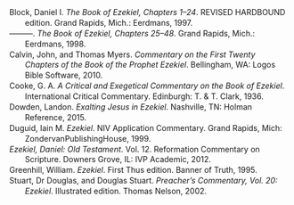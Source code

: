 <div class="csl-bib-body" style="line-height: 1.35; margin-left: 2em; text-indent:-2em;">
  <div class="csl-entry">Block, Daniel I. <i>The Book of Ezekiel, Chapters 1–24</i>. REVISED HARDBOUND edition. Grand Rapids, Mich.: Eerdmans, 1997.</div>
  <span class="Z3988" title="url_ver=Z39.88-2004&amp;ctx_ver=Z39.88-2004&amp;rfr_id=info%3Asid%2Fzotero.org%3A2&amp;rft_id=urn%3Aisbn%3A978-0-8028-2535-3&amp;rft_val_fmt=info%3Aofi%2Ffmt%3Akev%3Amtx%3Abook&amp;rft.genre=book&amp;rft.btitle=The%20Book%20of%20Ezekiel%2C%20Chapters%201%E2%80%9324&amp;rft.place=Grand%20Rapids%2C%20Mich.&amp;rft.publisher=Eerdmans&amp;rft.edition=REVISED%20HARDBOUND%20edition&amp;rft.aufirst=Daniel%20I.&amp;rft.aulast=Block&amp;rft.au=Daniel%20I.%20Block&amp;rft.date=1997-08-26&amp;rft.tpages=909&amp;rft.isbn=978-0-8028-2535-3&amp;rft.language=English"></span>
  <div class="csl-entry">———. <i>The Book of Ezekiel, Chapters 25–48</i>. Grand Rapids, Mich.: Eerdmans, 1998.</div>
  <span class="Z3988" title="url_ver=Z39.88-2004&amp;ctx_ver=Z39.88-2004&amp;rfr_id=info%3Asid%2Fzotero.org%3A2&amp;rft_id=urn%3Aisbn%3A978-0-8028-2536-0&amp;rft_val_fmt=info%3Aofi%2Ffmt%3Akev%3Amtx%3Abook&amp;rft.genre=book&amp;rft.btitle=The%20Book%20of%20Ezekiel%2C%20Chapters%2025%E2%80%9348&amp;rft.place=Grand%20Rapids%2C%20Mich.&amp;rft.publisher=Eerdmans&amp;rft.aufirst=Daniel%20I.&amp;rft.aulast=Block&amp;rft.au=Daniel%20I.%20Block&amp;rft.date=1998-06-19&amp;rft.tpages=849&amp;rft.isbn=978-0-8028-2536-0&amp;rft.language=English"></span>
  <div class="csl-entry">Calvin, John, and Thomas Myers. <i>Commentary on the First Twenty Chapters of the Book of the Prophet Ezekiel</i>. Bellingham, WA: Logos Bible Software, 2010.</div>
  <span class="Z3988" title="url_ver=Z39.88-2004&amp;ctx_ver=Z39.88-2004&amp;rfr_id=info%3Asid%2Fzotero.org%3A2&amp;rft_val_fmt=info%3Aofi%2Ffmt%3Akev%3Amtx%3Abook&amp;rft.genre=book&amp;rft.btitle=Commentary%20on%20the%20First%20Twenty%20Chapters%20of%20the%20Book%20of%20the%20Prophet%20Ezekiel&amp;rft.place=Bellingham%2C%20WA&amp;rft.publisher=Logos%20Bible%20Software&amp;rft.aufirst=John&amp;rft.aulast=Calvin&amp;rft.au=John%20Calvin&amp;rft.au=Thomas%20Myers&amp;rft.date=2010"></span>
  <div class="csl-entry">Cooke, G. A. <i>A Critical and Exegetical Commentary on the Book of Ezekiel</i>. International Critical Commentary. Edinburgh: T. &amp; T. Clark, 1936.</div>
  <span class="Z3988" title="url_ver=Z39.88-2004&amp;ctx_ver=Z39.88-2004&amp;rfr_id=info%3Asid%2Fzotero.org%3A2&amp;rft_val_fmt=info%3Aofi%2Ffmt%3Akev%3Amtx%3Abook&amp;rft.genre=book&amp;rft.btitle=A%20critical%20and%20exegetical%20commentary%20on%20the%20book%20of%20Ezekiel&amp;rft.place=Edinburgh&amp;rft.publisher=T.%20%26%20T.%20Clark&amp;rft.series=International%20Critical%20Commentary&amp;rft.aufirst=G.%20A.&amp;rft.aulast=Cooke&amp;rft.au=G.%20A.%20Cooke&amp;rft.date=1936"></span>
  <div class="csl-entry">Dowden, Landon. <i>Exalting Jesus in Ezekiel</i>. Nashville, TN: Holman Reference, 2015.</div>
  <span class="Z3988" title="url_ver=Z39.88-2004&amp;ctx_ver=Z39.88-2004&amp;rfr_id=info%3Asid%2Fzotero.org%3A2&amp;rft_val_fmt=info%3Aofi%2Ffmt%3Akev%3Amtx%3Abook&amp;rft.genre=book&amp;rft.btitle=Exalting%20Jesus%20in%20Ezekiel&amp;rft.place=Nashville%2C%20TN&amp;rft.publisher=Holman%20Reference&amp;rft.aufirst=Landon&amp;rft.aulast=Dowden&amp;rft.au=Landon%20Dowden&amp;rft.date=2015"></span>
  <div class="csl-entry">Duguid, Iain M. <i>Ezekiel</i>. NIV Application Commentary. Grand Rapids, Mich: ZondervanPublishingHouse, 1999.</div>
  <span class="Z3988" title="url_ver=Z39.88-2004&amp;ctx_ver=Z39.88-2004&amp;rfr_id=info%3Asid%2Fzotero.org%3A2&amp;rft_id=urn%3Aisbn%3A978-0-310-21047-4&amp;rft_val_fmt=info%3Aofi%2Ffmt%3Akev%3Amtx%3Abook&amp;rft.genre=book&amp;rft.btitle=Ezekiel&amp;rft.place=Grand%20Rapids%2C%20Mich&amp;rft.publisher=ZondervanPublishingHouse&amp;rft.series=NIV%20application%20commentary&amp;rft.aufirst=Iain%20M.&amp;rft.aulast=Duguid&amp;rft.au=Iain%20M.%20Duguid&amp;rft.date=1999&amp;rft.tpages=568&amp;rft.isbn=978-0-310-21047-4&amp;rft.language=eng"></span>
  <div class="csl-entry"><i>Ezekiel, Daniel: Old Testament</i>. Vol. 12. Reformation Commentary on Scripture. Downers Grove, IL: IVP Academic, 2012.</div>
  <span class="Z3988" title="url_ver=Z39.88-2004&amp;ctx_ver=Z39.88-2004&amp;rfr_id=info%3Asid%2Fzotero.org%3A2&amp;rft_val_fmt=info%3Aofi%2Ffmt%3Akev%3Amtx%3Abook&amp;rft.genre=book&amp;rft.btitle=Ezekiel%2C%20Daniel%3A%20Old%20Testament&amp;rft.place=Downers%20Grove%2C%20IL&amp;rft.publisher=IVP%20Academic&amp;rft.series=Reformation%20Commentary%20on%20Scripture&amp;rft.date=2012"></span>
  <div class="csl-entry">Greenhill, William. <i>Ezekiel</i>. First Thus edition. Banner of Truth, 1995.</div>
  <span class="Z3988" title="url_ver=Z39.88-2004&amp;ctx_ver=Z39.88-2004&amp;rfr_id=info%3Asid%2Fzotero.org%3A2&amp;rft_id=urn%3Aisbn%3A978-0-85151-669-1&amp;rft_val_fmt=info%3Aofi%2Ffmt%3Akev%3Amtx%3Abook&amp;rft.genre=book&amp;rft.btitle=Ezekiel&amp;rft.publisher=Banner%20of%20Truth&amp;rft.edition=First%20Thus%20edition&amp;rft.aufirst=William&amp;rft.aulast=Greenhill&amp;rft.au=William%20Greenhill&amp;rft.date=1995-01-01&amp;rft.isbn=978-0-85151-669-1&amp;rft.language=English"></span>
  <div class="csl-entry">Stuart, Dr Douglas, and Douglas Stuart. <i>Preacher’s Commentary, Vol. 20: Ezekiel</i>. Illustrated edition. Thomas Nelson, 2002.</div>
  <span class="Z3988" title="url_ver=Z39.88-2004&amp;ctx_ver=Z39.88-2004&amp;rfr_id=info%3Asid%2Fzotero.org%3A2&amp;rft_id=urn%3Aisbn%3A978-0-7852-4794-4&amp;rft_val_fmt=info%3Aofi%2Ffmt%3Akev%3Amtx%3Abook&amp;rft.genre=book&amp;rft.btitle=Preacher's%20commentary%2C%20vol.%2020%3A%20ezekiel&amp;rft.publisher=Thomas%20Nelson&amp;rft.edition=Illustrated%20edition&amp;rft.aufirst=Dr%20Douglas&amp;rft.aulast=Stuart&amp;rft.au=Dr%20Douglas%20Stuart&amp;rft.au=Douglas%20Stuart&amp;rft.date=2002-03-01&amp;rft.tpages=416&amp;rft.isbn=978-0-7852-4794-4&amp;rft.language=English"></span>
</div>